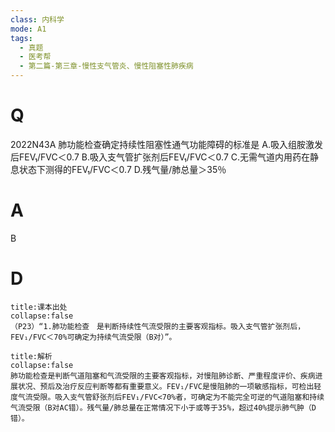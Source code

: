 ```yaml
---
class: 内科学
mode: A1
tags:
  - 真题
  - 医考帮
  - 第二篇-第三章-慢性支气管炎、慢性阻塞性肺疾病
---
```


# Q
2022N43A 肺功能检查确定持续性阻塞性通气功能障碍的标准是
A.吸入组胺激发后FEV₁/FVC＜0.7
B.吸入支气管扩张剂后FEV₁/FVC＜0.7
C.无需气道内用药在静息状态下测得的FEV₁/FVC＜0.7
D.残气量/肺总量＞35％

# A
B
# D
```ad-note
title:课本出处
collapse:false
（P23）“1.肺功能检查　是判断持续性气流受限的主要客观指标。吸入支气管扩张剂后，FEV₁/FVC＜70%可确定为持续气流受限（B对）”。
```

```ad-summary
title:解析
collapse:false
肺功能检查是判断气道阻塞和气流受限的主要客观指标，对慢阻肺诊断、严重程度评价、疾病进展状况、预后及治疗反应判断等都有重要意义。FEV₁/FVC是慢阻肺的一项敏感指标，可检出轻度气流受限。吸入支气管舒张剂后FEV₁/FVC<70%者，可确定为不能完全可逆的气道阻塞和持续气流受限（B对AC错）。残气量/肺总量在正常情况下小于或等于35%，超过40%提示肺气肿（D错）。
```

